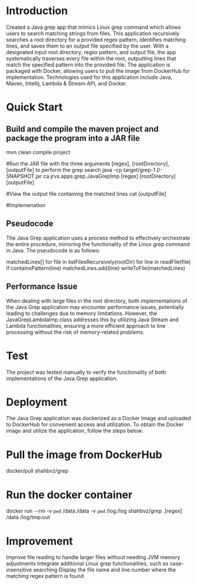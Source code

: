 # Introduction
Created a Java grep app that mimics Linux grep command which allows users to search matching strings from files. This application recursively searches a root directory for a provided regex pattern, identifies matching lines, and saves them to an output file specified by the user. With a designated input root directory, regex pattern, and output file, the app systematically traverses every file within the root, outputting lines that match the specified pattern into the provided file. The application is packaged with Docker, allowing users to pull the image from DockerHub for implementation. Technologies used for this application include Java, Maven, Intellij, Lambda & Stream API, and Docker.
# Quick Start
## Build and compile the maven project and package the program into a JAR file
mvn clean compile project

#Run the JAR file with the three arguments [regex], [rootDirectory], [outputFile] to perform the grep search
java -cp target/grep-1.0-SNAPSHOT.jar ca.jrvs.apps.grep.JavaGrepImp [regex] [rootDirectory] [outputFile]

#View the output file containing the matched lines
cat [outputFile]


#Implemenation
## Pseudocode
The Java Grep application uses a process method to effectively orchestrate the entire procedure, mirroring the functionality of the Linux grep command in Java. The pseudocode is as follows:

matchedLines[]
for file in listFilesRecursively(rootDir)
    for line in readFile(file)
        if containsPattern(line)
            matchedLines.add(line)
writeToFile(matchedLines)


## Performance Issue
When dealing with large files in the root directory, both implementations of the Java Grep application may encounter performance issues, potentially leading to challenges due to memory limitations. However, the JavaGrepLambdaImp class addresses this by utilizing Java Stream and Lambda functionalities,  ensuring a more efficient approach to line processing without the risk of memory-related problems.

# Test
The project was tested manually to verify the functionality of both implementations of the Java Grep application. 

# Deployment
The Java Grep application was dockerized as a Docker Image and uploaded to DockerHub for convenient access and utilization. To obtain the Docker image and utilize the application, follow the steps below:
# Pull the image from DockerHub
docker/pull shahbvz/grep

# Run the docker container
docker run --rm -v `pwd` /data:/data -v `pwd` /log:/log shahbvz/grep .[regex] /data /log/tmp.out

# Improvement
Improve file reading to handle larger files without needing JVM memory adjustments
Integrate additional Linux grep functionalities, such as case-insensitive searching
Display the file name and line number where the matching regex pattern is found

